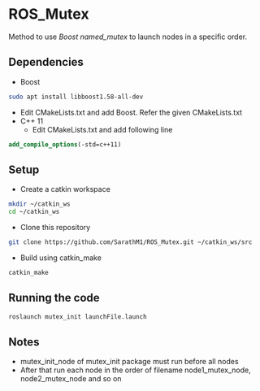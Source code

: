 # ROS_Mutex
Method to use *Boost named_mutex* to launch nodes in a specific order.

## Dependencies
- Boost
```sh
sudo apt install libboost1.58-all-dev
```
  - Edit CMakeLists.txt and add Boost. Refer the given CMakeLists.txt
- C++ 11
  - Edit CMakeLists.txt and add following line
```cmake
add_compile_options(-std=c++11)
```

## Setup
- Create a catkin workspace
```sh
mkdir ~/catkin_ws
cd ~/catkin_ws
```
- Clone this repository
```sh
git clone https://github.com/SarathM1/ROS_Mutex.git ~/catkin_ws/src
```
- Build using catkin_make
```sh
catkin_make
```

## Running the code
```sh
roslaunch mutex_init launchFile.launch
```

## Notes
- mutex_init_node of mutex_init package must run before all nodes
- After that run each node in the order of filename node1_mutex_node, node2_mutex_node and so on
